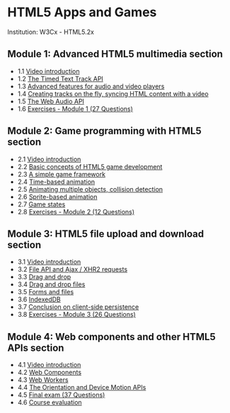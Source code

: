 # HTML5 Apps and Games

Institution: W3Cx - HTML5.2x

## Module 1: Advanced HTML5 multimedia section

+ 1.1 [Video introduction](01a-Multimedia1.md)
+ 1.2 [The Timed Text Track API](01b-Multimedia1.md)
+ 1.3 [Advanced features for audio and video players](01c-Multimedia1.md)
+ 1.4 [Creating tracks on the fly, syncing HTML content with a video](01d-Multimedia1.md)
+ 1.5 [The Web Audio API](01e-Multimedia1.md)
+ 1.6 [Exercises - Module 1 (27 Questions)](01f-Multimedia1.md)


## Module 2: Game programming with HTML5 section

+ 2.1 [Video introduction](02a-GameProg.md)
+ 2.2 [Basic concepts of HTML5 game development](02b-GameProg.md)
+ 2.3 [A simple game framework](02c-GameProg.md)
+ 2.4 [Time-based animation](02d-GameProg.md)
+ 2.5 [Animating multiple objects, collision detection](02e-GameProg.md)
+ 2.6 [Sprite-based animation](02f-GameProg.md)
+ 2.7 [Game states](02g-GameProg.md)
+ 2.8 [Exercises - Module 2 (12 Questions)](02h-GameProg.md)


## Module 3: HTML5 file upload and download section

+ 3.1 [Video introduction](03a-Online.md)
+ 3.2 [File API and Ajax / XHR2 requests](03b-Online.md)
+ 3.3 [Drag and drop](03c-Online.md)
+ 3.4 [Drag and drop files](03d-Online.md)
+ 3.5 [Forms and files](03e-Online.md)
+ 3.6 [IndexedDB](03f-Online.md)
+ 3.7 [Conclusion on client-side persistence](03g-Online.md)
+ 3.8 [Exercises - Module 3 (26 Questions)](03h-Online.md)


## Module 4: Web components and other HTML5 APIs section

+ 4.1 [Video introduction](04a-Components.md)
+ 4.2 [Web Components](04b-Components.md)
+ 4.3 [Web Workers](04c-Components.md)
+ 4.4 [The Orientation and Device Motion APIs](04d-Components.md)
+ 4.5 [Final exam (37 Questions)](04e-Components.md)
+ 4.6 [Course evaluation](04f-Components.md)




